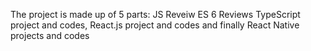 The project is made up of 5 parts:
JS Reveiw
ES 6 Reviews
TypeScript project and codes, 
React.js project and codes
and finally
React Native projects and codes
